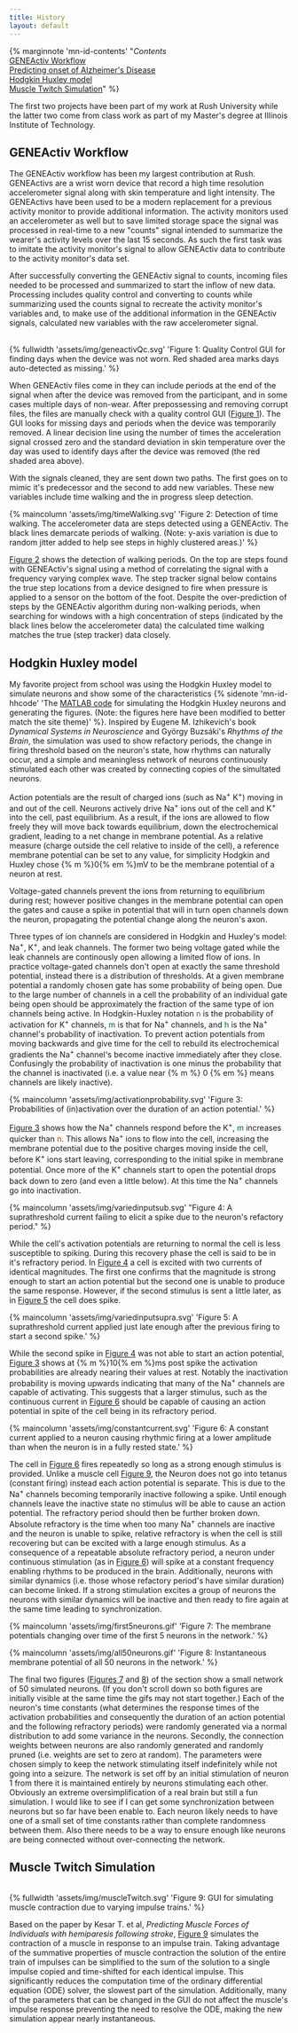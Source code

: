 ```yaml
---
title: History
layout: default
---
```


{% marginnote 'mn-id-contents' "*Contents*<br>
[GENEActiv Workflow](#geneactiv)<br>
[Predicting onset of Alzheimer's Disease](#prediction)<br>
[Hodgkin Huxley model](#HHmodel)<br>
[Muscle Twitch Simulation](#twitch)" %}

The first two projects have been part of my work at Rush University while the
latter two come from class work as part of my Master's degree at Illinois
Institute of Technology.

## GENEActiv Workflow<a name="geneactiv"></a>

The GENEActiv workflow has been my largest contribution at Rush.
GENEActivs are a wrist worn device that record a high time resolution
accelerometer signal along with skin temperature and light intensity.
The GENEActivs have been used to be a modern replacement for a previous activity monitor
to provide additional information.
The activity monitors used an accelerometer as well but to save limited storage
space the signal was processed in real-time to a new "counts" signal intended to
summarize the wearer's activity levels over the last 15 seconds.
As such the first task was to imitate the activity monitor's signal to allow
GENEActiv data to contribute to the activity monitor's data set.

After successfully converting the GENEActiv signal to counts, incoming files
needed to be processed and summarized to start the inflow of new data.
Processing includes quality control and converting to counts while summarizing
used the counts signal to recreate the activity monitor's variables and, to make
use of the additional information in the GENEActiv signals, calculated new
variables with the raw accelerometer signal.

<br>
{% fullwidth 'assets/img/geneactivQc.svg'
'Figure 1: Quality Control GUI for finding days when the device was not worn.
Red shaded area marks days auto-detected as missing.' %}<a name ="geneactivQc"></a>
<br>

When GENEActiv files come in they can include periods at the end of the signal
when after the device was removed from the participant, and in some cases
multiple days of non-wear. 
After prepossessing and removing corrupt files, the files are manually check
with a quality control GUI ([Figure 1](#geneactivQc)).
The GUI looks for missing days and periods when the device was temporarily
removed.
A linear decision line using the number of times the acceleration signal crossed
zero and the standard deviation in skin temperature over the day was used to
identify days after the device was removed (the red shaded area above).

With the signals cleaned, they are sent down two paths.
The first goes on to mimic it's predecessor and the second to add new variables.
These new variables include time walking and the in progress sleep detection.

{% maincolumn 'assets/img/timeWalking.svg'
'Figure 2: Detection of time walking.
The accelerometer data are steps detected using a GENEActiv.
The black lines demarcate periods of walking.
(Note: y-axis variation is due to random jitter added to help see steps in
highly clustered areas.)' %}<a name ="timeWalking"></a>

[Figure 2](#timewalking) shows the detection of walking periods. On the top are
steps found with GENEActiv's signal using a method of correlating the signal
with a frequency varying complex wave.
The step tracker signal below contains the true step locations from a device
designed to fire when pressure is applied to a sensor on the bottom of the foot.
Despite the over-prediction of steps by the GENEActiv algorithm during
non-walking periods, when searching for windows with a high concentration of
steps (indicated by the black lines below the accelerometer data) the calculated
time walking matches the true (step tracker) data closely.


## Hodgkin Huxley model<a name="HHmodel"></a>

My favorite project from school was using the Hodgkin Huxley model to simulate
neurons and show some of the characteristics
{% sidenote 'mn-id-hhcode' 'The [MATLAB
code](https://github.com/DavidRConnell/Hodgkin_Huxley_Model) for simulating the Hodgkin Huxley neurons and generating the figures. (Note: the figures here have
been modified to better match the site theme)' %}.
Inspired by Eugene M. Izhikevich's book *Dynamical Systems in Neuroscience* and
György Buzsáki's *Rhythms of the Brain*, the simulation was used to show
refactory periods, the change in firing threshold based on the
neuron's state, how rhythms can naturally occur, and a simple and
meaningless network of neurons continuously stimulated each other was created by
connecting copies of the simultated neurons.

Action potentials are the result of charged ions (such as Na<sup>+</sup>
K<sup>+</sup>) moving in and out of the cell.
Neurons actively drive Na<sup>+</sup> ions out of the cell and K<sup>+</sup>
into the cell, past equilibrium.
As a result, if the ions are allowed to flow freely they will move back towards
equilibrium, down the electrochemical gradient, leading to a net change in
membrane potential.
As a relative measure (charge outside the cell relative to inside of the
cell), a reference membrane potential can be set to any value, for simplicity
Hodgkin and Huxley chose {% m %}0{% em %}mV to be the membrane potential of a neuron at rest.

Voltage-gated channels prevent the ions from returning to equilibrium during
rest; however positive changes in the membrane potential can open the gates and
cause a spike in potential that will in turn open channels down the neuron,
propagating the potential change along the neuron's axon.

Three types of ion channels are considered in Hodgkin and Huxley's
model: Na<sup>+</sup>, K<sup>+</sup>, and leak channels.
The former two being voltage gated while the leak channels are continously open
allowing a limited flow of ions.
In practice voltage-gated channels don't open at exactly the same threshold
potential, instead there is a distribution of thresholds.
At a given membrane potential a randomly chosen gate has some probability of
being open.
Due to the large number of channels in a cell the probability of an individual
gate being open should be approximately the fraction of the same type of ion
channels being active.
In Hodgkin-Huxley notation <span style="color:#a04800">n</span> is the
probability of activation for K<sup>+</sup> channels, 
<span style="color:#006060">m</span> is that for Na<sup>+</sup> channels, and
<span style="color:#008000">h</span> is the Na<sup>+</sup> channel's probability
of inactivation.
To prevent action potentials from moving backwards and give time for the cell to
rebuild its electrochemical gradients the Na<sup>+</sup> channel's become
inactive immediately after they close.
Confusingly the probability of inactivation is one minus the probability that
the channel is inactivated (i.e. a value near {% m %} 0 {% em %} means channels
are likely inactive).

{% maincolumn 'assets/img/activationprobability.svg' 
'Figure 3: Probabilities of (in)activation over the duration of an action
potential.' %}<a name="activationprobability"></a>

[Figure 3](#activationprobability) shows how the Na<sup>+</sup> channels respond
before the K<sup>+</sup>, <span style="color:#006060">m</span> increases quicker
than <span style="color:#a04800">n</span>.
This allows Na<sup>+</sup> ions to flow into the cell, increasing the membrane
potential due to the positive charges moving inside the cell, before
K<sup>+</sup> ions start leaving, corresponding to the initial spike in membrane
potential.
Once more of the K<sup>+</sup> channels start to open the potential drops back
down to zero (and even a little below).
At this time the Na<sup>+</sup> channels go into inactivation.

{% maincolumn 'assets/img/variedinputsub.svg'
"Figure 4: A suprathreshold current failing to elicit a spike due to the neuron's refactory
period." %}<a name="variedinputsub"></a>

While the cell's activation potentials are returning to normal the cell is less
susceptible to spiking.
During this recovery phase the cell is said to be in it's refractory period.
In [Figure 4](#variedinputsup) a cell is excited with two currents of identical
magnitudes.
The first one confirms that the magnitude is strong enough to start an action
potential but the second one is unable to produce the same response.
However, if the second stimulus is sent a little later, as in [Figure
5](#variedinputsupra) the cell does spike.

{% maincolumn 'assets/img/variedinputsupra.svg' 
'Figure 5: A suprathreshold current applied just late enough after the previous
firing to start a second spike.' %}<a name="variedinputsupra"></a>

While the second spike in [Figure 4](#variedinputsup) was not able to start an
action potential, [Figure 3](#activationprobability) shows at {% m %}10{% em %}ms post spike
the activation probabilities are already nearing their values at rest.
Notably the inactivation probability is moving upwards indicating that many of
the Na<sup>+</sup> channels are capable of activating.
This suggests that a larger stimulus, such as the continuous current in 
[Figure 6](#constantcurrent) should be capable of causing an action potential in
spite of the cell being in its refractory period.

{% maincolumn 'assets/img/constantcurrent.svg'
'Figure 6: A constant current applied to a neuron causing rhythmic firing at a
lower amplitude than when the neuron is in a fully rested state.' %}<a
name="constantcurrent"></a>

The cell in [Figure 6](#constantcurrent) fires repeatedly so long as a strong
enough stimulus is provided.
Unlike a muscle cell [Figure 9](#muscleTwitch), the Neuron does not go into
tetanus (constant firing) instead each action potential is separate.
This is due to the Na<sup>+</sup> channels becoming temporarily inactive
following a spike.
Until enough channels leave the inactive state no stimulus will be able to cause
an action potential.
The refractory period should then be further broken down.
Absolute refractory is the time when too many Na<sup>+</sup> channels are
inactive and the neuron is unable to spike, relative refractory is when the cell
is still recovering but can be excited with a large enough stimulus.
As a consequence of a repeatable absolute refractory period, a neuron under
continuous stimulation (as in [Figure 6](#constantcurrent)) will spike
at a constant frequency enabling rhythms to be produced in the brain.
Additionally, neurons with similar dynamics (i.e. those whose refactory period's
have similar duration) can become linked.
If a strong stimulation excites a group of neurons the neurons with similar
dynamics will be inactive and then ready to fire again at the same time leading
to synchronization.

{% maincolumn 'assets/img/first5neurons.gif' 
'Figure 7: The membrane potentials changing over time of the first 5 neurons in
the network.' %}<a name="first5neurons"></a>

{% maincolumn 'assets/img/all50neurons.gif' 
'Figure 8: Instantaneous membrane potential of all 50 neurons in the network.'
%}<a name="all50neurons"></a>

The final two figures ([Figures 7](#first5neurons) and [8](#all50neurons)) of
the section show a small network of 50 simulated neurons.
(If you don't scroll down so both figures are initially visible at the same time
the gifs may not start together.)
Each of the neuron's time constants (what determines the response times of the
activation probabilities and consequently the duration of an action potential
and the following refractory periods) were randomly generated via a normal
distribution to add some variance in the neurons.
Secondly, the connection weights between neurons are also randomly generated and
randomly pruned (i.e. weights are set to zero at random).
The parameters were chosen simply to keep the network stimulating itself
indefinitely while not going into a seizure.
The network is set off by an initial stimulation of neuron 1 from there it is
maintained entirely by neurons stimulating each other.
Obviously an extreme oversimplification of a real brain but still a fun
simulation.
I would like to see if I can get some synchronization between neurons but so far
have been enable to.
Each neuron likely needs to have one of a small set of time constants rather
than complete randomness between them. 
Also there needs to be a way to ensure enough like neurons are being connected
without over-connecting the network.

## Muscle Twitch Simulation<a name="twitch"></a>

<br>
{% fullwidth 'assets/img/muscleTwitch.svg'
'Figure 9: GUI for simulating muscle contraction due to varying impulse trains.' %}<a name="muscleTwitch"></a>
<br>

Based on the paper by Kesar T. et al, *Predicting Muscle Forces of Individuals with
hemiparesis following stroke*, [Figure 9](#muscleTwitch) simulates the
contraction of a muscle in response to an impulse train.
Taking advantage of the summative properties of muscle contraction the solution
of the entire train of impulses can be simplified to the sum of the solution to
a single impulse copied and time-shifted for each identical impulse.
This significantly reduces the computation time of the ordinary differential
equation (ODE) solver, the slowest part of the simulation.
Additionally, many of the parameters that can be changed in the GUI do not
affect the muscle's impulse response preventing the need to resolve the ODE,
making the new simulation appear nearly instantaneous.
